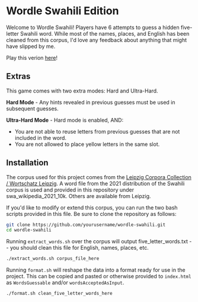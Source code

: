 # Wordle Swahili Edition
Welcome to Wordle Swahili! Players have 6 attempts to guess a hidden five-letter Swahili word.
While most of the names, places, and English has been cleaned from this corpus, I'd love any
feedback about anything that might have slipped by me. 

Play this verion [here](https://scveatch.github.io/swahili_wordle/)!

## Extras

This game comes with two extra modes: Hard and Ultra-Hard. 

**Hard Mode** - Any hints revealed in previous guesses must be used in subsequent guesses. 

**Ultra-Hard Mode** - Hard mode is enabled, AND:
* You are not able to reuse letters from previous guesses that are not included in the word.
* You are not allowed to place yellow letters in the same slot. 

## Installation
The corpus used for this project comes from the [Leipzig Corpora Collection / Wortschatz Leipzig](https://wortschatz.uni-leipzig.de/en). 
A word file from the 2021 distribution of the Swahili corpus is used and provided in this repository
under swa_wikipedia_2021_10k. Others are available from Leipzig. 

If you'd like to modify or extend this corpus, you can run the two bash scripts provided in this file. 
Be sure to clone the repository as follows:

```bash
git clone https://github.com/yourusername/wordle-swahili.git
cd wordle-swahili
```

Running `extract_words.sh` over the corpus will output five_letter_words.txt -- you should clean this file for 
English, names, places, etc. 

```bash
./extract_words.sh corpus_file_here
```

Running `format.sh` will reshape the data into a format ready for use in the project. This can be copied and pasted 
or otherwise provided to `index.html` as `WordsGuessable` and/or `wordsAcceptedAsInput`. 

```bash
./format.sh clean_five_letter_words_here
```